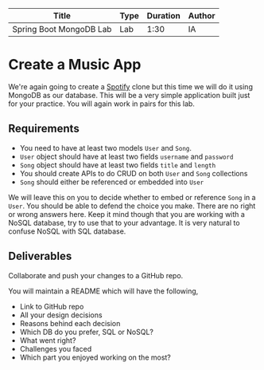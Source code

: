 | Title | Type | Duration | Author |
| -- | -- | -- | -- |
| Spring Boot MongoDB Lab | Lab | 1:30 | IA |  

# Create a Music App

We're again going to create a [Spotify](http://www.spotify.com) clone but this time we will do it using MongoDB as our database. This will be a very simple application built just for your practice. You will again work in pairs for this lab.

## Requirements

- You need to have at least two models `User` and `Song`.
- `User` object should have at least two fields `username` and `password`
- `Song` object should have at least two fields `title` and `length`
- You should create APIs to do CRUD on both `User` and `Song` collections
- `Song` should either be referenced or embedded into `User`

We will leave this on you to decide whether to embed or reference `Song` in a `User`. You should be able to defend the choice you make. There are no right or wrong answers here. Keep it mind though that you are working with a NoSQL database, try to use that to your advantage. It is very natural to confuse NoSQL with SQL database.

## Deliverables

Collaborate and push your changes to a GitHub repo.

You will maintain a README which will have the following,

- Link to GitHub repo
- All your design decisions 
- Reasons behind each decision
- Which DB do you prefer, SQL or NoSQL?
- What went right?
- Challenges you faced
- Which part you enjoyed working on the most?

